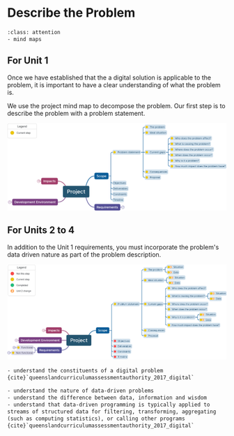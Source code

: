 # Describe the Problem

```{admonition} Tools used:
:class: attention
- mind maps
```

## For Unit 1

Once we have established that the a digital solution is applicable to the problem, it is important to have a clear understanding of what the problem is.

We use the project mind map to decompose the problem. Our first step is to describe the problem with a problem statement.

![Problem statement](./assests/mm_problem_statement.png)

## For Units 2 to 4

In addition to the Unit 1 requirements, you must incorporate the problem's data driven nature as part of the problem description.

![Problem statement for Unit 2](./assests/mm_descrbe_probelm_unit_2.png)

```{admonition} Unit 1 subject matter covered:
- understand the constituents of a digital problem
{cite}`queenslandcurriculumassessmentauthority_2017_digital`
```

```{admonition} Unit 2 subject matter covered:
- understand the nature of data-driven problems
- understand the difference between data, information and wisdom
- understand that data-driven programming is typically applied to streams of structured data for filtering, transforming, aggregating (such as computing statistics), or calling other programs
{cite}`queenslandcurriculumassessmentauthority_2017_digital`
```